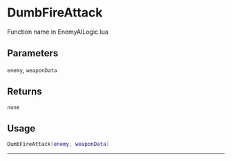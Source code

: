 # DumbFireAttack
Function name in EnemyAILogic.lua
## Parameters
`enemy`, `weaponData`
## Returns
`none`
## Usage
```lua
DumbFireAttack(enemy, weaponData)
```
---
